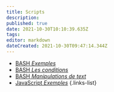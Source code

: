 ```yaml
---
title: Scripts
description: 
published: true
date: 2021-10-30T10:10:39.635Z
tags: 
editor: markdown
dateCreated: 2021-10-30T09:47:14.344Z
---
```


- [<i class="fas fa-hashtag fa-lg" style="color:#8BC34A"></i> BASH *Exemples*](/Scripts/BASH-Exemples)
- [<i class="fas fa-hashtag fa-lg" style="color:#8BC34A"></i> BASH *Les conditions*](/Scripts/BASH-Les-conditions)
- [<i class="fas fa-hashtag fa-lg" style="color:#8BC34A"></i> BASH *Manipulations de text*](/Scripts/BASH-Manipulations-de-text)
- [<i class="fab fa-js fa-lg" style="color:#FFC107"></i> JavaScript *Exemples*](/Scripts/JavaScript-Exemples)
{.links-list}